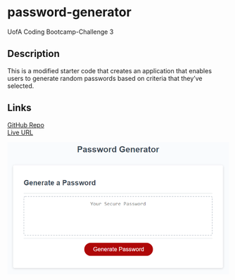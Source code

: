 # password-generator
UofA Coding Bootcamp-Challenge 3

## Description
This is a modified starter code that creates an application that enables users to generate random passwords based on criteria that they’ve selected.

## Links

[GitHub Repo](https://github.com/jeannav/password-generator)\
[Live URL](https://jeannav.github.io/password-generator/)

![Screenshot](./assets/images/images/site.png)

